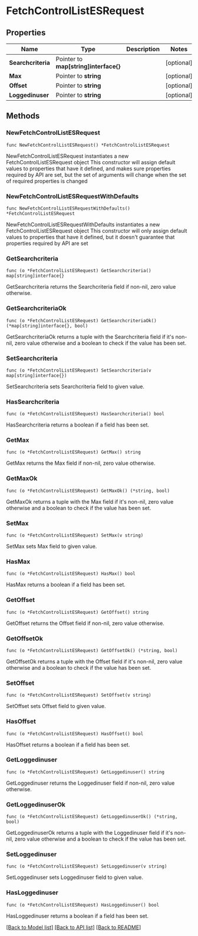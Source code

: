 # FetchControlListESRequest

## Properties

Name | Type | Description | Notes
------------ | ------------- | ------------- | -------------
**Searchcriteria** | Pointer to **map[string]interface{}** |  | [optional] 
**Max** | Pointer to **string** |  | [optional] 
**Offset** | Pointer to **string** |  | [optional] 
**Loggedinuser** | Pointer to **string** |  | [optional] 

## Methods

### NewFetchControlListESRequest

`func NewFetchControlListESRequest() *FetchControlListESRequest`

NewFetchControlListESRequest instantiates a new FetchControlListESRequest object
This constructor will assign default values to properties that have it defined,
and makes sure properties required by API are set, but the set of arguments
will change when the set of required properties is changed

### NewFetchControlListESRequestWithDefaults

`func NewFetchControlListESRequestWithDefaults() *FetchControlListESRequest`

NewFetchControlListESRequestWithDefaults instantiates a new FetchControlListESRequest object
This constructor will only assign default values to properties that have it defined,
but it doesn't guarantee that properties required by API are set

### GetSearchcriteria

`func (o *FetchControlListESRequest) GetSearchcriteria() map[string]interface{}`

GetSearchcriteria returns the Searchcriteria field if non-nil, zero value otherwise.

### GetSearchcriteriaOk

`func (o *FetchControlListESRequest) GetSearchcriteriaOk() (*map[string]interface{}, bool)`

GetSearchcriteriaOk returns a tuple with the Searchcriteria field if it's non-nil, zero value otherwise
and a boolean to check if the value has been set.

### SetSearchcriteria

`func (o *FetchControlListESRequest) SetSearchcriteria(v map[string]interface{})`

SetSearchcriteria sets Searchcriteria field to given value.

### HasSearchcriteria

`func (o *FetchControlListESRequest) HasSearchcriteria() bool`

HasSearchcriteria returns a boolean if a field has been set.

### GetMax

`func (o *FetchControlListESRequest) GetMax() string`

GetMax returns the Max field if non-nil, zero value otherwise.

### GetMaxOk

`func (o *FetchControlListESRequest) GetMaxOk() (*string, bool)`

GetMaxOk returns a tuple with the Max field if it's non-nil, zero value otherwise
and a boolean to check if the value has been set.

### SetMax

`func (o *FetchControlListESRequest) SetMax(v string)`

SetMax sets Max field to given value.

### HasMax

`func (o *FetchControlListESRequest) HasMax() bool`

HasMax returns a boolean if a field has been set.

### GetOffset

`func (o *FetchControlListESRequest) GetOffset() string`

GetOffset returns the Offset field if non-nil, zero value otherwise.

### GetOffsetOk

`func (o *FetchControlListESRequest) GetOffsetOk() (*string, bool)`

GetOffsetOk returns a tuple with the Offset field if it's non-nil, zero value otherwise
and a boolean to check if the value has been set.

### SetOffset

`func (o *FetchControlListESRequest) SetOffset(v string)`

SetOffset sets Offset field to given value.

### HasOffset

`func (o *FetchControlListESRequest) HasOffset() bool`

HasOffset returns a boolean if a field has been set.

### GetLoggedinuser

`func (o *FetchControlListESRequest) GetLoggedinuser() string`

GetLoggedinuser returns the Loggedinuser field if non-nil, zero value otherwise.

### GetLoggedinuserOk

`func (o *FetchControlListESRequest) GetLoggedinuserOk() (*string, bool)`

GetLoggedinuserOk returns a tuple with the Loggedinuser field if it's non-nil, zero value otherwise
and a boolean to check if the value has been set.

### SetLoggedinuser

`func (o *FetchControlListESRequest) SetLoggedinuser(v string)`

SetLoggedinuser sets Loggedinuser field to given value.

### HasLoggedinuser

`func (o *FetchControlListESRequest) HasLoggedinuser() bool`

HasLoggedinuser returns a boolean if a field has been set.


[[Back to Model list]](../README.md#documentation-for-models) [[Back to API list]](../README.md#documentation-for-api-endpoints) [[Back to README]](../README.md)


